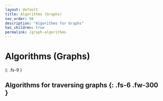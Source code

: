 ```yaml
---
layout: default
title: Algorithms (Graphs)
nav_order: 90
description: "Algorithms for Graphs"
has_children: true
permalink: /graph-algorithms
---
```


# Algorithms (Graphs)
{: .fs-9 }

Algorithms for traversing graphs
{: .fs-6 .fw-300 }
---
